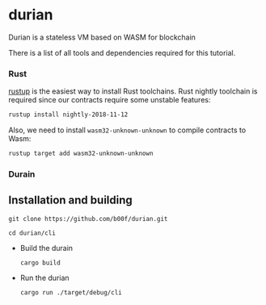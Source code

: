 # durian
Durian is a stateless VM based on  WASM for blockchain

There is a list of all tools and dependencies required for this tutorial.

### Rust
[rustup](https://github.com/rust-lang-nursery/rustup.rs#installation) is the easiest way to install Rust toolchains. Rust nightly toolchain is required since our contracts require some unstable features:

```bash
rustup install nightly-2018-11-12
```

Also, we need to install `wasm32-unknown-unknown` to compile contracts to Wasm:
```bash
rustup target add wasm32-unknown-unknown
```

### Durain

## Installation and building

   `git clone https://github.com/b00f/durian.git`

   `cd durian/cli`

* Build the durain

   `cargo build`

* Run the durian

   `cargo run ./target/debug/cli`